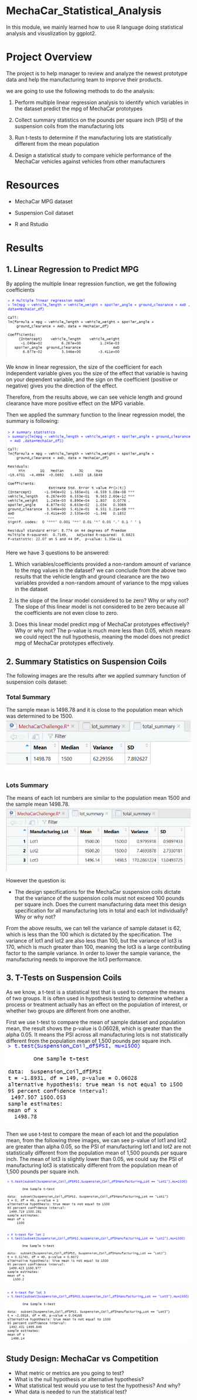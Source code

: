 # MechaCar_Statistical_Analysis

In this module, we mainly learned how to use R language doing statistical analysis and visuslization by ggplot2.

# Project Overview

The project is to help manager to review and analyze the newest prototype data and help the manufacturing team to imporve their products.

we are going to use the following methods to do the analysis:

1. Perform multiple linear regression analysis to identify which variables in the dataset predict the mpg of MechaCar prototypes

2. Collect summary statistics on the pounds per square inch (PSI) of the suspension coils from the manufacturing lots

3. Run t-tests to determine if the manufacturing lots are statistically different from the mean population

4. Design a statistical study to compare vehicle performance of the MechaCar vehicles against vehicles from other manufacturers

# Resources

- MechaCar MPG dataset

- Suspension Coil dataset

- R and Rstudio

# Results

## 1. Linear Regression to Predict MPG

By appling the multiple linear regression function, we get the following coefficients

![Multiple Linear Reg](https://github.com/ivorfanning/MechaCar_Statistical_Analysis/blob/main/images_challenge/01_ML%20reg%20model.png)

We know in linear regression, the size of the coefficient for each independent variable gives you the size of the effect that variable is having on your dependent variable, and the sign on the coefficient (positive or negative) gives you the direction of the effect.

Therefore, from the results above, we can see vehicle length and ground clearance have more positive effect on the MPG variable.

Then we applied the summary function to the linear regression model, the summary is following:

![Linear reg summary](https://github.com/ivorfanning/MechaCar_Statistical_Analysis/blob/main/images_challenge/02_ML%20reg%20model%20summary.png)

Here we have 3 questions to be answered:

1. Which variables/coefficients provided a non-random amount of variance to the mpg values in the dataset?
we can conclude from the above two results that the vehicle length and ground clearance are the two variables provided a non-random amount of variance to the mpg values in the dataset

3. Is the slope of the linear model considered to be zero? Why or why not?
The slope of this linear model is not considered to be zero because all the coefficients are not even close to zero.

5. Does this linear model predict mpg of MechaCar prototypes effectively? Why or why not?
The p-value is much more less than 0.05, which means we could reject the null hypothesis, meaning the model does not predict mpg of MechaCar prototypes effectively.

## 2. Summary Statistics on Suspension Coils

The following images are the results after we applied summary function of suspension coils dataset:

### Total Summary

The sample mean is 1498.78 and it is close to the population mean which was determined to be 1500.
![total summary](https://github.com/ivorfanning/MechaCar_Statistical_Analysis/blob/main/images_challenge/03_total%20summary%20of%20suspension%20coils.png)

### Lots Summary

The means of each lot numbers are similar to the population mean 1500 and the sample mean 1498.78.
![lots summary](https://github.com/ivorfanning/MechaCar_Statistical_Analysis/blob/main/images_challenge/04_lots%20summary%20of%20suspension%20coils.png)

However the question is:
- The design specifications for the MechaCar suspension coils dictate that the variance of the suspension coils must not exceed 100 pounds per square inch. Does the current manufacturing data meet this design specification for all manufacturing lots in total and each lot individually? Why or why not?

From the above results, we can tell the variance of sample dataset is 62, which is less than the 100 which is dictated by the specification. The variance of lot1 and lot2 are also less than 100, but the variance of lot3 is 170, which is much greater than 100, meaning the lot3 is a large contributing factor to the sample variance. In order to lower the sample variance, the manufacturing needs to imporove the lot3 performance.

## 3. T-Tests on Suspension Coils

As we know, a t-test is a statistical test that is used to compare the means of two groups. It is often used in hypothesis testing to determine whether a process or treatment actually has an effect on the population of interest, or whether two groups are different from one another.

First we use t-test to compare the mean of sample dataset and population mean, the result shows the p-value is 0.06028, which is greater than the alpha 0.05. It means the PSI across all manufacturing lots is not statistically different from the population mean of 1,500 pounds per square inch.
![one sample ttest](https://github.com/ivorfanning/MechaCar_Statistical_Analysis/blob/main/images_challenge/05_t.test.png)

Then we use t-test to compare the mean of each lot and the population mean, from the following three images, we can see p-value of lot1 and lot2 are greater than alpha 0.05, so the PSI of manufacturing lot1 and lot2 are not statistically different from the population mean of 1,500 pounds per square inch. The mean of lot3 is slightly lower than 0.05, we could say the PSI of manufacturing lot3 is statistically different from the population mean of 1,500 pounds per square inch.

![lot1 ttest](https://github.com/ivorfanning/MechaCar_Statistical_Analysis/blob/main/images_challenge/06_t.test%20lot1.png)

![lot2 ttest](https://github.com/ivorfanning/MechaCar_Statistical_Analysis/blob/main/images_challenge/07_t.test%20lot2.png)

![lot3 ttest](https://github.com/ivorfanning/MechaCar_Statistical_Analysis/blob/main/images_challenge/08_t.test%20lot3.png)

## Study Design: MechaCar vs Competition

- What metric or metrics are you going to test?
- What is the null hypothesis or alternative hypothesis?
- What statistical test would you use to test the hypothesis? And why?
- What data is needed to run the statistical test?
